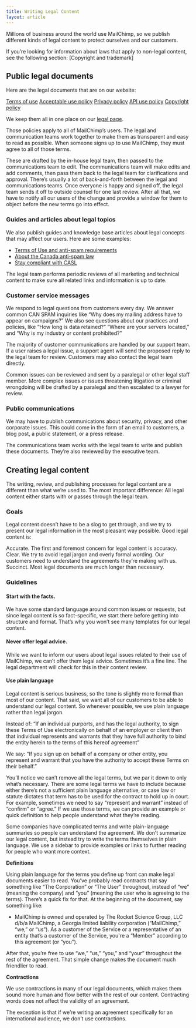 ```yaml
---
title: Writing Legal Content
layout: article
---
```


Millions of business around the world use MailChimp, so we publish different kinds of legal content to protect ourselves and our customers.

If you’re looking for information about laws that apply to non-legal content, see the following section: [Copyright and trademark]

## Public legal documents

Here are the legal documents that are on our website:

[Terms of use](http://mailchimp.com/legal/terms/)
[Acceptable use policy](http://mailchimp.com/legal/acceptable_use/)
[Privacy policy](http://mailchimp.com/legal/privacy/)
[API use policy](http://mailchimp.com/legal/api_use/)
[Copyright policy](http://mailchimp.com/legal/copyright/)

We keep them all in one place on our [legal page](http://mailchimp.com/legal/).

Those policies apply to all of MailChimp’s users. The legal and communication teams work together to make them as transparent and easy to read as possible. When someone signs up to use MailChimp, they must agree to all of those terms.

These are drafted by the in-house legal team, then passed to the communications team to edit. The communications team will make edits and add comments, then pass them back to the legal team for clarifications and approval. There’s usually a lot of back-and-forth between the legal and communications teams. Once everyone is happy and signed off, the legal team sends it off to outside counsel for one last review. After all that, we have to notify all our users of the change and provide a window for them to object before the new terms go into effect.

### Guides and articles about legal topics

We also publish guides and knowledge base articles about legal concepts that may affect our users. Here are some examples:

- [Terms of Use and anti-spam requirements](http://kb.mailchimp.com/accounts/compliance-tips/terms-of-use-and-anti-spam-requirements-for-campaigns)
- [About the Canada anti-spam law](http://kb.mailchimp.com/accounts/compliance-tips/about-the-canada-anti-spam-law-casl)
- [Stay compliant with CASL](http://kb.mailchimp.com/lists/managing-subscribers/stay-compliant-with-casl)

The legal team performs periodic reviews of all marketing and technical content to make sure all related links and information is up to date.

### Customer service messages

We respond to legal questions from customers every day. We answer common CAN SPAM inquiries like “Why does my mailing address have to appear on campaigns?” We also see questions about our practices and policies, like “How long is data retained?” “Where are your servers located,” and “Why is my industry or content prohibited?”

The majority of customer communications are handled by our support team. If a user raises a legal issue, a support agent will send the proposed reply to the legal team for review. Customers may also contact the legal team directly.

Common issues can be reviewed and sent by a paralegal or other legal staff member. More complex issues or issues threatening litigation or criminal wrongdoing will be drafted by a paralegal and then escalated to a lawyer for review.

### Public communications

We may have to publish communications about security, privacy, and other corporate issues. This could come in the form of an email to customers, a blog post, a public statement, or a press release.

The communications team works with the legal team to write and publish these documents. They’re also reviewed by the executive team.

## Creating legal content


The writing, review, and publishing processes for legal content are a different than what we’re used to. The most important difference: All legal content either starts with or passes through the legal team.

### Goals

Legal content doesn’t have to be a slog to get through, and we try to present our legal information in the most pleasant way possible. Good legal content is:

Accurate. The first and foremost concern for legal content is accuracy.
Clear. We try to avoid legal jargon and overly formal wording. Our customers need to understand the agreements they’re making with us.
Succinct. Most legal documents are much longer than necessary.

### Guidelines

#### Start with the facts.
We have some standard language around common issues or requests, but since legal content is so fact-specific, we start there before getting into structure and format. That’s why you won’t see many templates for our legal content.

#### Never offer legal advice.
While we want to inform our users about legal issues related to their use of MailChimp, we can’t offer them legal advice. Sometimes it’s a fine line. The legal department will check for this in their content review.

#### Use plain language

Legal content is serious business, so the tone is slightly more formal than most of our content. That said, we want all of our customers to be able to understand our legal content. So whenever possible, we use plain language rather than legal jargon.

Instead of: “If an individual purports, and has the legal authority, to sign these Terms of Use electronically on behalf of an employer or client then that individual represents and warrants that they have full  authority to bind the entity herein to the terms of this hereof agreement”

We say: “If you sign up on behalf of a company or other entity, you represent and warrant that you have the authority to accept these Terms on their behalf.”

You’ll notice we can’t remove all the legal terms, but we par it down to only what’s necessary. There are some legal terms we have to include because either there’s not a sufficient plain language alternative, or case law or statute dictates that term has to be used for the contract to hold up in court. For example, sometimes we need to say “represent and warrant” instead of “confirm” or “agree.” If we use those terms, we can provide an example or quick definition to help people understand what they’re reading.

Some companies have complicated terms and write plain-language summaries so people can understand the agreement. We don’t summarize our legal content, but instead try to write the terms themselves in plain language. We use a sidebar to provide examples or links to further reading for people who want more context.

**Definitions**

Using plain language for the terms you define up front can make legal documents easier to read. You’ve probably read contracts that say something like “The Corporation” or “The User” throughout, instead of “we” (meaning the company) and “you” (meaning the user who is agreeing to the terms). There’s a quick fix for that. At the beginning of the document, say something like:

- MailChimp is owned and operated by The Rocket Science Group, LLC d/b/a MailChimp, a Georgia limited liability corporation (“MailChimp,” “we,” or “us”). As a customer of the Service or a representative of an entity that’s a customer of the Service, you're a “Member” according to this agreement (or “you”).

After that, you’re free to use “we,” “us,” “you,” and “your” throughout the rest of the agreement. That simple change makes the document much friendlier to read.

**Contractions**

We use contractions in many of our legal documents, which makes them sound more human and flow better with the rest of our content. Contracting words does not affect the validity of an agreement.

The exception is that if we’re writing an agreement specifically for an international audience, we don’t use contractions.
